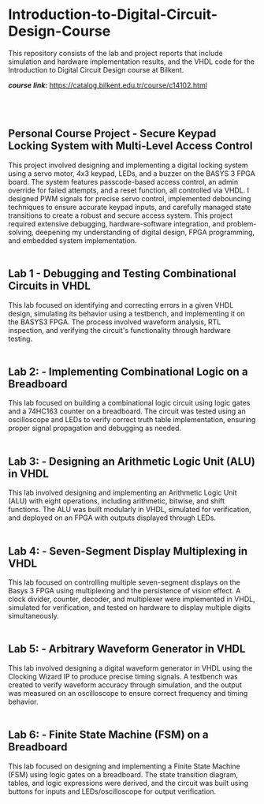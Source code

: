 # Introduction-to-Digital-Circuit-Design-Course
This repository consists of the lab and project reports that include simulation and hardware implementation results, and the VHDL code for the Introduction to Digital Circuit Design course at Bilkent.

***course link:*** https://catalog.bilkent.edu.tr/course/c14102.html

<br>


<br>

## Personal Course Project - Secure Keypad Locking System with Multi-Level Access Control
This project involved designing and implementing a digital locking system using a servo motor, 4x3 keypad, LEDs, and a buzzer on the BASYS 3 FPGA board. The system features passcode-based access control, an admin override for failed attempts, and a reset function, all controlled via VHDL. I designed PWM signals for precise servo control, implemented debouncing techniques to ensure accurate keypad inputs, and carefully managed state transitions to create a robust and secure access system. This project required extensive debugging, hardware-software integration, and problem-solving, deepening my understanding of digital design, FPGA programming, and embedded system implementation.
<br>
<br>

## Lab 1 - Debugging and Testing Combinational Circuits in VHDL
This lab focused on identifying and correcting errors in a given VHDL design, simulating its behavior using a testbench, and implementing it on the BASYS3 FPGA. The process involved waveform analysis, RTL inspection, and verifying the circuit's functionality through hardware testing.
<br>
<br>

## Lab 2: - Implementing Combinational Logic on a Breadboard
This lab focused on building a combinational logic circuit using logic gates and a 74HC163 counter on a breadboard. The circuit was tested using an oscilloscope and LEDs to verify correct truth table implementation, ensuring proper signal propagation and debugging as needed.
<br>
<br>

## Lab 3: - Designing an Arithmetic Logic Unit (ALU) in VHDL
This lab involved designing and implementing an Arithmetic Logic Unit (ALU) with eight operations, including arithmetic, bitwise, and shift functions. The ALU was built modularly in VHDL, simulated for verification, and deployed on an FPGA with outputs displayed through LEDs.
<br>
<br>

## Lab 4: - Seven-Segment Display Multiplexing in VHDL
This lab focused on controlling multiple seven-segment displays on the Basys 3 FPGA using multiplexing and the persistence of vision effect. A clock divider, counter, decoder, and multiplexer were implemented in VHDL, simulated for verification, and tested on hardware to display multiple digits simultaneously.
<br>
<br>

## Lab 5: - Arbitrary Waveform Generator in VHDL
This lab involved designing a digital waveform generator in VHDL using the Clocking Wizard IP to produce precise timing signals. A testbench was created to verify waveform accuracy through simulation, and the output was measured on an oscilloscope to ensure correct frequency and timing behavior.
<br>
<br>

## Lab 6: - Finite State Machine (FSM) on a Breadboard
This lab focused on designing and implementing a Finite State Machine (FSM) using logic gates on a breadboard. The state transition diagram, tables, and logic expressions were derived, and the circuit was built using buttons for inputs and LEDs/oscilloscope for output verification.
<br>
<br>
